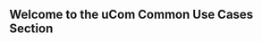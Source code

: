 ## Welcome to the uCom Common Use Cases Section 
<!-- type: row -->
<!-- type: card
title: <div style="text-align:center;width:100%;height:25%"><img src="https://raw.githubusercontent.com/Fiserv/universal-commerce/develop/assets/images/Picture1.png" alt="Customer Service" title="Customer Service" style="width:auto; height:60px"> </div> <h3 style="text-align:center"> How to Create, Read, Update, and Delete a Customer Profile</h3>
description: 
link: ../recipes/?path=recipes/customerRegistration.md
-->
<!-- type: card
title: <div style="text-align:center;width:100%;height:25%"><img src="https://raw.githubusercontent.com/Fiserv/universal-commerce/f946a413c920caa34ae2b2aabf8fd04d7bcdbeea/assets/images/Picture2.png" alt="Guest Checkout" title="Guest Checkout" style="width:auto; height:60px"> </div> <h3 style="text-align:center"> How to Make a Guest Checkout </h3>
description: 
link: ../recipes/?path=recipes/guest_checkout.md
-->
<!-- type: card
title: <div style="text-align:center;width:100%;height:25%"><img src="https://github.com/Fiserv/universal-commerce/blob/develop/assets/images/Picture4.png?raw=true" alt="Vault a Credit Card" title="Vault a Credit Card" style="width:auto; height:60px"> </div> <h3 style="text-align:center"> How to Vault a Credit Card or Gift Card  </h3> 
description: 
link: ../recipes/?path=recipes/vault_credit_card_gift_card.md
-->
<!-- type: row-end -->
<!-- type: row -->
<!-- type: card
title: <div style="text-align:center;width:100%;height:25%"><img src="https://raw.githubusercontent.com/Fiserv/universal-commerce/develop/assets/images/Picture16.png" alt="Duplicate Transaction" title="Duplicate Transaction" style="width:auto; height:60px"> </div>  <h3 style="text-align:center"> How to Avoid a Duplicate Transaction </h3>
description: 
link: ../recipes/?path=recipes/duplicate_transactions.md
-->
<!-- type: card
title: <div style="text-align:center;width:100%;height:25%"><img src="https://raw.githubusercontent.com/Fiserv/universal-commerce/94a71289848258b488fbd8b79e4ea9605ba656e5/assets/images/paypal-svgrepo-com.svg" alt="Paypal or Venmo" title="Paypal or Venmo" style="width:auto; height:60px"></div>  <h3 style="text-align:center">  How to Make a Payment with Paypal or Venmo </h3>
description: 
link: ../recipes/?path=recipes/Paypal_Venmo_guide.md
-->
<!-- type: card
title: <div style="text-align:center;width:100%;height:25%"><img src="https://github.com/Fiserv/universal-commerce/blob/develop/assets/images/Picture17.png?raw=true" alt="Split Payment" title="Split Payment" style="width:auto; height:60px"></div> <h3 style="text-align:center">  How to Make a Split Payment  </h3>
description:
link: ../recipes/?path=recipes/Split_Tender_Payment.md
-->
<!-- type: row-end -->
<!-- type: row -->
<!-- type: card
title: <div style="text-align:center;width:100%;height:25%"><img src="https://github.com/Fiserv/universal-commerce/blob/develop/assets/images/Picture18.png?raw=true" alt="Refunds" title="Refunds" style="width:auto; height:60px"></div> <h3 style="text-align:center">How to Issue a Refund</h3>
description: 
link: ../recipes/?path=recipes/refunds.md
-->
<!-- type: card
title: <div style="text-align:center;width:100%;height:25%"><img src="https://github.com/Fiserv/universal-commerce/blob/develop/assets/images/Picture19.png?raw=true" alt="Inapp Payment" title="Inapp Payment" style="width:auto; height:60px"></div><h3 style="text-align:center">How to Make a InApp Payment</h3>
description: 
link: ../recipes/?path=recipes/InApp_Payments.md
-->

<!-- type: card
title: <div style="text-align:center;width:100%;height:25%"><img src="https://raw.githubusercontent.com/Fiserv/universal-commerce/develop/assets/images/Picture2.png" alt="Fraud" title="Fraud" style="width:auto; height:60px""></div> <h3 style="text-align:center">How to Use Fraud Mitigation</h3>
description: 
link: ../recipes/?path=recipes/fraud_detect.md
-->

<!-- type: row-end -->


<!-- type: row -->
<!-- type: card
title: <div style="text-align:center;width:100%;height:25%"><img src="https://github.com/Fiserv/universal-commerce/blob/develop/assets/images/Picture25.png?raw=true" alt="Hosted Pages" title="Hosted Pages" style="width:auto; height:60px"></div> <h3 style="text-align:center">How to Implement Hosted Pages</h3>
description: 
link: ../recipes/?path=recipes/HostedPages.md
-->
<!-- type: card

-->

<!-- type: card

-->

<!-- type: row-end -->
